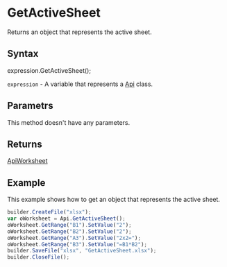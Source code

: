 # GetActiveSheet

Returns an object that represents the active sheet.

## Syntax

expression.GetActiveSheet();

`expression` - A variable that represents a [Api](../Api.md) class.

## Parametrs

This method doesn't have any parameters.

## Returns

[ApiWorksheet](../../ApiWorksheet/ApiWorksheet.md)

## Example

This example shows how to get an object that represents the active sheet.

```javascript
builder.CreateFile("xlsx");
var oWorksheet = Api.GetActiveSheet();
oWorksheet.GetRange("B1").SetValue("2");
oWorksheet.GetRange("B2").SetValue("2");
oWorksheet.GetRange("A3").SetValue("2x2=");
oWorksheet.GetRange("B3").SetValue("=B1*B2");
builder.SaveFile("xlsx", "GetActiveSheet.xlsx");
builder.CloseFile();
```